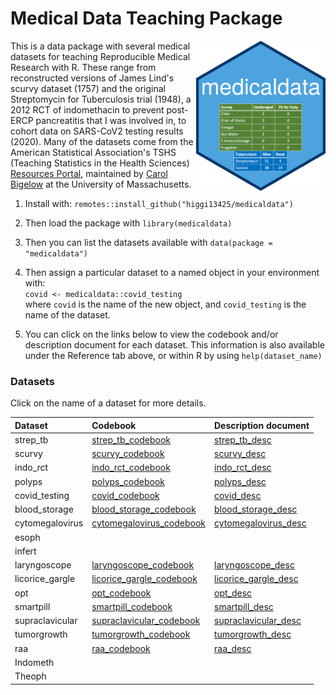 # Medical Data Teaching Package

<img src='man/figures/hex-medicaldata.png' align="right" height="240">

This is a data package with several medical datasets for teaching Reproducible Medical Research with R. These range from reconstructed versions of James Lind's scurvy dataset (1757) and the original Streptomycin for Tuberculosis trial (1948), a 2012 RCT of indomethacin to prevent post-ERCP pancreatitis that I was involved in, to cohort data on SARS-CoV2 testing results (2020). Many of the datasets come from the American Statistical Association's TSHS (Teaching Statistics in the Health Sciences) [Resources Portal](https://www.causeweb.org/tshs/category/dataset/), maintained by [Carol Bigelow](https://www.umass.edu/sphhs/person/carol-bigelow) at the University of Massachusetts.

1. Install with: `remotes::install_github("higgi13425/medicaldata")`    

2. Then load the package with `library(medicaldata)`    
3. Then you can list the datasets available with `data(package = "medicaldata")`    

4. Then assign a particular dataset to a named object in your environment with: <br>
`covid <- medicaldata::covid_testing` <br>
where `covid` is the name of the new object,
and `covid_testing` is the name of the dataset.<br>

5. You can click on the links below to view the codebook and/or description document for each dataset. This information is also available under the Reference tab above, or within R by using `help(dataset_name)` <br>


### Datasets
Click on the name of a dataset for more details.

| Dataset         | Codebook                 | Description document          |
|:----------------|:-------------------------|:-------------------------|
|strep_tb|[strep_tb_codebook](https://higgi13425.github.io/medicaldata/man/codebooks/strep_tb_codebook.pdf)|[strep_tb_desc](https://higgi13425.github.io/medicaldata/man/description_docs/strep_tb_desc.pdf)|
|scurvy|[scurvy_codebook](https://higgi13425.github.io/medicaldata/man/codebooks/scurvy_codebook.pdf)|[scurvy_desc](https://higgi13425.github.io/medicaldata/man/description_docs/scurvy_desc.pdf)|
|indo_rct|[indo_rct_codebook](https://higgi13425.github.io/medicaldata/man/codebooks/indo_rct_codebook.pdf)|[indo_rct_desc](https://higgi13425.github.io/medicaldata/man/description_docs/indo_rct_desc.pdf)|
|polyps|[polyps_codebook](https://higgi13425.github.io/medicaldata/man/codebooks/polyps_codebook.pdf)|[polyps_desc](https://higgi13425.github.io/medicaldata/man/description_docs/polyps_desc.pdf)|
| covid_testing    | [covid_codebook](https://higgi13425.github.io/medicaldata/man/codebooks/covid_testing_codebook.pdf)     |[covid_desc](https://higgi13425.github.io/medicaldata/man/description_docs/covid_desc.pdf)  |
| blood_storage   | [blood_storage_codebook](https://www.causeweb.org/tshs/datasets/Blood%20Storage%20Data%20Dictionary.pdf)| [blood_storage_desc](https://www.causeweb.org/tshs/datasets/Blood%20Storage%20Dataset%20Introduction.pdf)   |
| cytomegalovirus | [cytomegalovirus_codebook](https://www.causeweb.org/tshs/datasets/Cytomegalovirus%20Data%20Dictionary.pdf)| [cytomegalovirus_desc](https://www.causeweb.org/tshs/datasets/Cytomegalovirus%20Dataset%20Introduction.pdf)  |
| esoph           |            |             |
| infert          | |         |
| laryngoscope    |[laryngoscope_codebook](https://www.causeweb.org/tshs/datasets/Laryngoscope%20Data%20Dictionary.pdf)| [laryngoscope_desc](https://www.causeweb.org/tshs/datasets/Laryngoscope%20Dataset%20Introduction.pdf)  |
| licorice_gargle | [licorice_gargle_codebook](https://www.causeweb.org/tshs/datasets/Licorice%20Gargle%20Data%20Dictionary.pdf)| [licorice_gargle_desc](https://www.causeweb.org/tshs/datasets/Licorice%20Gargle%20Dataset%20Introduction.pdf) |
| opt             | [opt_codebook](https://www.causeweb.org/tshs/datasets/OPT_Data_Dictionary.pdf)| [opt_desc](https://www.causeweb.org/tshs/datasets/OPT_Dataset_Introduction.pdf)      |
| smartpill       | [smartpill_codebook](https://www.causeweb.org/tshs/datasets/Smart%20Pill%20Data%20Dictionary.pdf)| [smartpill_desc](https://www.causeweb.org/tshs/datasets/Smart%20Pill%20Dataset%20Introduction.pdf)     |
| supraclavicular | [supraclavicular_codebook](https://www.causeweb.org/tshs/datasets/Supraclavicular%20Data%20Dictionary.pdf)| [supraclavicular_desc](https://www.causeweb.org/tshs/datasets/Supraclavicular%20Dataset%20Introduction.pdf)    |
| tumorgrowth     | [tumorgrowth_codebook](https://www.causeweb.org/tshs/datasets/tumorgrowth_dictionary.pdf)| [tumorgrowth_desc](https://www.causeweb.org/tshs/datasets/tumorgrowth_introduction.pdf) |
| raa    | [raa_codebook](https://www.causeweb.org/tshs/datasets/RheumArth_Tx_AgeComparisons_Data%20Dictionary.pdf) |[raa_desc](https://www.causeweb.org/tshs/datasets/RheumArth_Tx_AgeComparisons_Dataset%20Introduction.pdf) |
| Indometh        |          |          |
| Theoph          |          |           |






